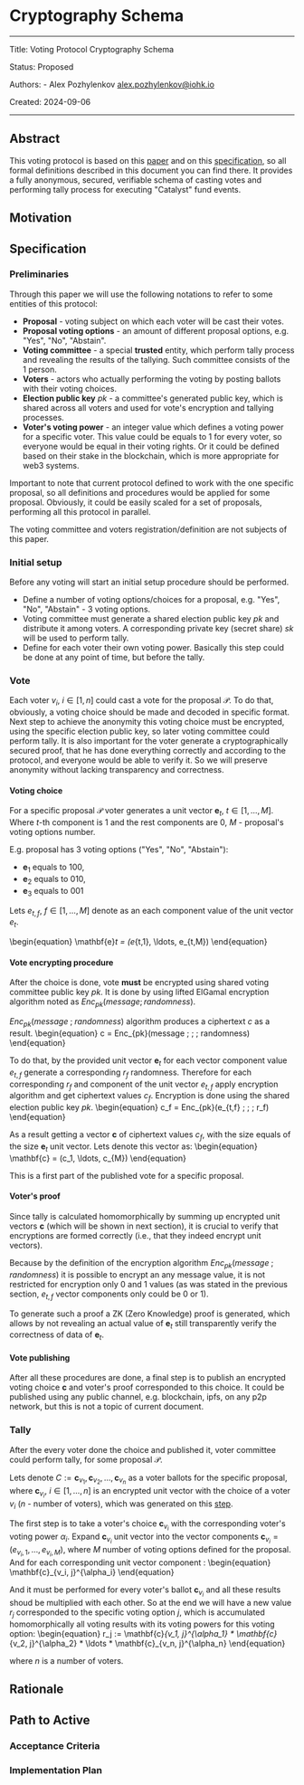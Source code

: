 <!-- cspell: words mathbf Gamal homomorphically ipfs -->

# Cryptography Schema

---

Title: Voting Protocol Cryptography Schema

Status: Proposed

Authors:
    - Alex Pozhylenkov <alex.pozhylenkov@iohk.io>

Created: 2024-09-06

---

## Abstract

This voting protocol is based on this [paper][treasury_system_paper] and on this [specification][treasury_system_spec],
so all formal definitions described in this document you can find there.
It provides a fully anonymous, secured, verifiable schema of casting votes
and performing tally process for executing "Catalyst" fund events.

## Motivation

## Specification

### Preliminaries

Through this paper we will use the following notations to refer to some entities of this protocol:

* **Proposal** -
  voting subject on which each voter will be cast their votes.
* **Proposal voting options** -
  an amount of different proposal options, e.g. "Yes", "No", "Abstain".
* **Voting committee** -
  a special **trusted** entity, which perform tally process and revealing the results of the tallying.
  Such committee consists of the 1 person.
* **Voters** -
  actors who actually performing the voting by posting ballots with their voting choices.
* **Election public key** $pk$ - a committee's generated public key,
  which is shared across all voters
  and used for vote's encryption and tallying processes.
* **Voter's voting power** -
  an integer value which defines a voting power for a specific voter.
  This value could be equals to $1$ for every voter,
  so everyone would be equal in their voting rights.
  Or it could be defined based on their stake in the blockchain,
  which is more appropriate for web3 systems.

Important to note that current protocol defined to work with the one specific proposal,
so all definitions and procedures would be applied for some proposal.
Obviously, it could be easily scaled for a set of proposals,
performing all this protocol in parallel.

The voting committee and voters registration/definition
are not subjects of this paper.

### Initial setup

Before any voting will start an initial setup procedure should be performed.

* Define a number of voting options/choices for a proposal,
  e.g. "Yes", "No", "Abstain" - 3 voting options.
* Voting committee must generate a shared election public key $pk$ and distribute it among voters.
  A corresponding private key (secret share) $sk$ will be used to perform tally.
* Define for each voter their own voting power.
  Basically this step could be done at any point of time, but before the tally.

### Vote

Each voter $v_i$, $i \in [1, n]$ could cast a vote for the proposal $\mathcal{P}$.
To do that, obviously, a voting choice should be made and decoded in specific format.
Next step to achieve the anonymity this voting choice must be encrypted,
using the specific election public key, so later voting committee could perform tally.
It is also important for the voter generate a cryptographically secured proof,
that he has done everything correctly and according to the protocol,
and everyone would be able to verify it.
So we will preserve anonymity without lacking transparency and correctness.

#### Voting choice

For a specific proposal $\mathcal{P}$
voter generates a unit vector $\mathbf{e}_t$, $t \in [1, \ldots, M]$.
Where $t$-th component is $1$ and the rest components are $0$,
$M$ - proposal's voting options number.

E.g. proposal has 3 voting options ("Yes", "No", "Abstain"):

* $\mathbf{e}_1$ equals to $100$,
* $\mathbf{e}_2$ equals to $010$,
* $\mathbf{e}_3$ equals to $001$

Lets $e_{t,f}$, $f \in [1, \ldots, M]$
denote as an each component value of the unit vector $e_t$.
<!-- markdownlint-disable emphasis-style -->
\begin{equation}
\mathbf{e}_t = (e_{t,1}, \ldots, e_{t,M})
\end{equation}
<!-- markdownlint-enable emphasis-style -->

#### Vote encrypting procedure

After the choice is done,
vote **must** be encrypted using shared voting committee public key $pk$.
It is done by using lifted ElGamal encryption algorithm noted as $Enc_{pk}(message; randomness)$.

$Enc_{pk}(message \; ; \; randomness)$ algorithm produces a ciphertext $c$ as a result.
\begin{equation}
c = Enc_{pk}(message \; ; \; randomness)
\end{equation}

To do that, by the provided unit vector $\mathbf{e}_t$
for each vector component value $e_{t,f}$ generate a corresponding $r_f$ randomness.
Therefore for each corresponding $r_f$ and component of the unit vector $e_{t,f}$
apply encryption algorithm and get ciphertext values $c_f$.
Encryption is done using the shared election public key $pk$.
\begin{equation}
c_f = Enc_{pk}(e_{t,f} \; ; \; r_f)
\end{equation}

As a result getting a vector $\mathbf{c}$ of ciphertext values $c_f$,
with the size equals of the size $\mathbf{e}_t$ unit vector.
Lets denote this vector as:
\begin{equation}
\mathbf{c} = (c_1, \ldots, c_{M})
\end{equation}

This is a first part of the published vote for a specific proposal.

#### Voter's proof

Since tally is calculated homomorphically by summing up encrypted unit vectors $\mathbf{c}$
(which will be shown in next section),
it is crucial to verify that encryptions are formed correctly
(i.e., that they indeed encrypt unit vectors).

Because by the definition of the encryption algorithm $Enc_{pk}(message \; ; \; randomness)$
it is possible to encrypt an any message value,
it is not restricted for encryption only $0$ and $1$ values
(as was stated in the previous section,
$e_{t,f}$ vector components only could be $0$ or $1$).

To generate such a proof a ZK (Zero Knowledge) proof is generated,
which allows by not revealing an actual value of $\mathbf{e}_t$
still transparently verify the correctness of data of $\mathbf{e}_t$.

#### Vote publishing

After all these procedures are done,
a final step is to publish an encrypted voting choice $\mathbf{c}$
and voter's proof corresponded to this choice.
It could be published using any public channel, e.g. blockchain, ipfs, on any p2p network,
but this is not a topic of current document.

### Tally

After the every voter done the choice and published it,
voter committee could perform tally,
for some proposal $\mathcal{P}$.

Lets denote $C := {\mathbf{c}_{v_1}, \mathbf{c}_{v_2}, \ldots, \mathbf{c}_{v_n}}$
as a voter ballots for the specific proposal,
where $\mathbf{c}_{v_i}$, $i \in [1, \ldots, n]$
is an encrypted unit vector with the choice of a voter $v_i$ ($n$ - number of voters),
which was generated on this [step](#vote-encrypting-procedure).

The first step is to take a
voter's choice $\mathbf{c}_{v_i}$ with the corresponding voter's voting power $\alpha_i$.
Expand $\mathbf{c}_{v_i}$ unit vector into the vector components
$\mathbf{c}_{v_i} = (e_{v_i,1}, \ldots, e_{v_i,M})$,
where $M$ number of voting options defined for the proposal.
And for each corresponding unit vector component
:
\begin{equation}
\mathbf{c}_{v_i, j}^{\alpha_i}
\end{equation}

And it must be performed for every voter's ballot $\mathbf{c}_{v_i}$ and all these results shoud be multiplied with each other.
So at the end we will have a new value $r_j$ corresponded to the specific voting option $j$,
which is accumulated homomorphically all voting results with its voting powers for this voting option:
\begin{equation}
r_j := \mathbf{c}_{v_1, j}^{\alpha_1} * \mathbf{c}_{v_2, j}^{\alpha_2} * \ldots * \mathbf{c}_{v_n, j}^{\alpha_n}
\end{equation}

where $n$ is a number of voters.




## Rationale

## Path to Active

### Acceptance Criteria
<!-- Describes what are the acceptance criteria whereby a proposal becomes 'Active' -->

### Implementation Plan
<!-- A plan to meet those criteria or `N/A` if an implementation plan is not applicable. -->

<!-- OPTIONAL SECTIONS: see CIP-0001 > Document > Structure table -->

[treasury_system_paper]: https://eprint.iacr.org/2018/435.pdf
[treasury_system_spec]: https://github.com/input-output-hk/treasury-crypto/blob/master/docs/voting_protocol_spec/Treasury_voting_protocol_spec.pdf
